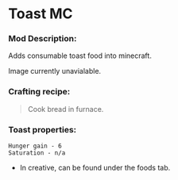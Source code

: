 # Toast MC

### Mod Description:
Adds consumable toast food into minecraft.

Image currently unavialable.


### Crafting recipe:
> Cook bread in furnace.


### Toast properties:
```
Hunger gain - 6
Saturation - n/a
```
 
 
- In creative, can be found under the foods tab.
